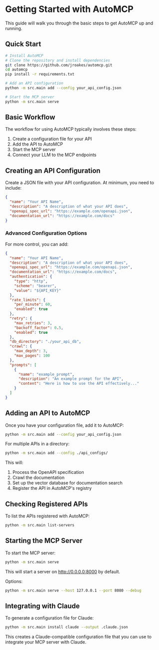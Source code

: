 # Getting Started with AutoMCP

This guide will walk you through the basic steps to get AutoMCP up and running.

## Quick Start

```bash
# Install AutoMCP
# Clone the repository and install dependencies
git clone https://github.com/jroakes/automcp.git
cd automcp
pip install -r requirements.txt

# Add an API configuration
python -m src.main add --config your_api_config.json

# Start the MCP server
python -m src.main serve
```

## Basic Workflow

The workflow for using AutoMCP typically involves these steps:

1. Create a configuration file for your API
2. Add the API to AutoMCP
3. Start the MCP server
4. Connect your LLM to the MCP endpoints

## Creating an API Configuration

Create a JSON file with your API configuration. At minimum, you need to include:

```json
{
  "name": "Your API Name",
  "description": "A description of what your API does",
  "openapi_spec_url": "https://example.com/openapi.json",
  "documentation_url": "https://example.com/docs"
}
```

### Advanced Configuration Options

For more control, you can add:

```json
{
  "name": "Your API Name",
  "description": "A description of what your API does",
  "openapi_spec_url": "https://example.com/openapi.json",
  "documentation_url": "https://example.com/docs",
  "authentication": {
    "type": "http",
    "scheme": "bearer",
    "value": "${API_KEY}"
  },
  "rate_limits": {
    "per_minute": 60,
    "enabled": true
  },
  "retry": {
    "max_retries": 3,
    "backoff_factor": 0.5,
    "enabled": true
  },
  "db_directory": "./your_api_db",
  "crawl": {
    "max_depth": 3,
    "max_pages": 100
  },
  "prompts": [
    {
      "name": "example_prompt",
      "description": "An example prompt for the API",
      "content": "Here is how to use the API effectively..."
    }
  ]
}
```

## Adding an API to AutoMCP

Once you have your configuration file, add it to AutoMCP:

```bash
python -m src.main add --config your_api_config.json
```

For multiple APIs in a directory:

```bash
python -m src.main add --config ./api_configs/
```

This will:
1. Process the OpenAPI specification
2. Crawl the documentation
3. Set up the vector database for documentation search
4. Register the API in AutoMCP's registry

## Checking Registered APIs

To list the APIs registered with AutoMCP:

```bash
python -m src.main list-servers
```

## Starting the MCP Server

To start the MCP server:

```bash
python -m src.main serve
```

This will start a server on http://0.0.0.0:8000 by default.

Options:
```bash
python -m src.main serve --host 127.0.0.1 --port 8080 --debug
```

## Integrating with Claude

To generate a configuration file for Claude:

```bash
python -m src.main install claude --output .claude.json
```

This creates a Claude-compatible configuration file that you can use to integrate your MCP server with Claude. 